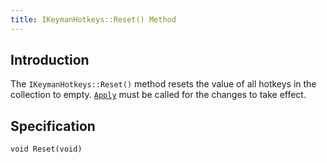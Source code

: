 ```yaml
---
title: IKeymanHotkeys::Reset() Method
---
```


## Introduction

The `IKeymanHotkeys::Reset()` method resets the value of all hotkeys in
the collection to empty. [`Apply`](Apply) must be called for the changes
to take effect.

## Specification

``` clike
void Reset(void)
```
